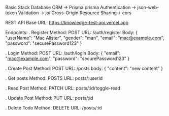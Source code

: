 Basic Stack 
Database ORM -> Prisma
prisma Authentication -> json-web-token 
Validation -> joi 
Cross-Origin Resource Sharing-> cors

REST API
Base URL: https://knowledge-test-api.vercel.app

Endpoints:
.   Register
    Method: POST
    URL: /auth/register
    Body:
        {
            "userName": "Mac Alister",
            "gender": "man",
            "email": "mac@example.com",
            "password": "securePassword123"
        }

.   Login
    Method: POST
    URL: /auth/login
    Body: 
        {
           "email": "mac@example.com",
           "password": "securePassword123"
        }

.  Create Post
   Method: POST
   URL: /posts
   body: 
        {
          "content": "new content"
        }

.   Get posts
    Method: POSTS
    URL: posts/:userId  

.   Read Post
    Method: PATCH
    URL: posts/:id/toggle-read

.   Update Post
    Method: PUT
    URL: posts/:id   

.   Delete Todo
    Method: DELETE
    URL: /posts/:id

    

